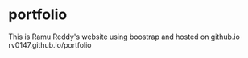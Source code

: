 # portfolio
This is Ramu Reddy's website using boostrap and hosted on github.io
rv0147.github.io/portfolio
